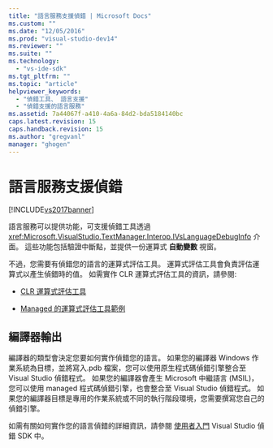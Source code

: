 ```yaml
---
title: "語言服務支援偵錯 | Microsoft Docs"
ms.custom: ""
ms.date: "12/05/2016"
ms.prod: "visual-studio-dev14"
ms.reviewer: ""
ms.suite: ""
ms.technology: 
  - "vs-ide-sdk"
ms.tgt_pltfrm: ""
ms.topic: "article"
helpviewer_keywords: 
  - "偵錯工具、 語言支援"
  - "偵錯支援的語言服務"
ms.assetid: 7a44067f-a410-4a6a-84d2-bda5184140bc
caps.latest.revision: 15
caps.handback.revision: 15
ms.author: "gregvanl"
manager: "ghogen"
---
```

# 語言服務支援偵錯
[!INCLUDE[vs2017banner](../../code-quality/includes/vs2017banner.md)]

語言服務可以提供功能，可支援偵錯工具透過 <xref:Microsoft.VisualStudio.TextManager.Interop.IVsLanguageDebugInfo> 介面。 這些功能包括驗證中斷點，並提供一份運算式 **自動變數** 視窗。  
  
 不過，您需要有偵錯您的語言的運算式評估工具。 運算式評估工具會負責評估運算式以產生偵錯時的值。 如需實作 CLR 運算式評估工具的資訊，請參閱:  
  
-   [CLR 運算式評估工具](https://github.com/Microsoft/ConcordExtensibilitySamples/wiki/CLR-Expression-Evaluators)  
  
-   [Managed 的運算式評估工具範例](https://github.com/Microsoft/ConcordExtensibilitySamples/wiki/Managed-Expression-Evaluator-Sample)  
  
## 編譯器輸出  
 編譯器的類型會決定您要如何實作偵錯您的語言。 如果您的編譯器 Windows 作業系統為目標，並將寫入.pdb 檔案，您可以使用原生程式碼偵錯引擎整合至 Visual Studio 偵錯程式。 如果您的編譯器會產生 Microsoft 中繼語言 \(MSIL\)，您可以使用 managed 程式碼偵錯引擎，也會整合至 Visual Studio 偵錯程式。 如果您的編譯器目標是專用的作業系統或不同的執行階段環境，您需要撰寫您自己的偵錯引擎。  
  
 如需有關如何實作您的語言偵錯的詳細資訊，請參閱 [使用者入門](../../extensibility/debugger/getting-started-with-debugger-extensibility.md) Visual Studio 偵錯 SDK 中。